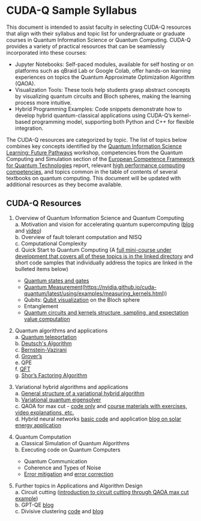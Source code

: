 # CUDA-Q Sample Syllabus

This document is intended to assist faculty in selecting CUDA-Q resources that align with their syllabus 
and topic list for undergraduate or graduate courses in Quantum Information Science or Quantum Computing. 
CUDA-Q provides a variety of practical resources that can be seamlessly incorporated into these courses:

* Jupyter Notebooks: Self-paced modules, available for self hosting or on platforms such as qBraid Lab or 
Google Colab, offer hands-on learning experiences on topics the Quantum Approximate Optimization Algorithm (QAOA).
* Visualization Tools: These tools help students grasp abstract concepts by visualizing quantum circuits and 
Bloch spheres, making the learning process more intuitive.
* Hybrid Programming Examples: Code snippets demonstrate how to develop hybrid quantum-classical applications 
using CUDA-Q’s kernel-based programming model, supporting both Python and C++ for flexible integration.

The CUDA-Q resources are categorized by topic. The list of topics below combines key concepts identified by 
the [Quantum Information Science Learning: Future Pathways](https://qis-learners.research.illinois.edu) workshop, 
competencies from the Quantum Computing and Simulation section of the [European Competence Framework for Quantum Technologies](https://qtedu.eu/european-competence-framework-quantum-technologies) 
report, 
relevant [high performance computing competencies](https://figshare.com/s/4d7e3f73d91ba97c03ed), and topics common in the table of contents of several textbooks on quantum computing. 
This document will be updated with additional resources as they become available.

## CUDA-Q Resources
1. Overview of Quantum Information Science and Quantum Computing<br>
  a. Motivation and vision for accelerating quantum supercomputing 
([blog](https://developer.nvidia.com/blog/an-introduction-to-quantum-accelerated-supercomputing/) and
[video](https://www.youtube.com/watch?v=gevJ5xU_WUA))<br>
  b. Overview of fault tolerant computation and NISQ<br>
  c. Computational Complexity<br>
  d. Quick Start to Quantum Computing (A [full mini-course under development 
  that covers all of 
these topics is in the linked directory](https://github.com/NVIDIA/cuda-q-academic/tree/main/quick-start-to-quantum)  and short code samples that individually address the topics are linked in the bulleted items below)<br>

    * [Quantum states and gates](https://nvidia.github.io/cuda-quantum/latest/using/examples/quantum_operations.html)
    * [Quantum Measurement](https://nvidia.github.io/cuda-quantum/latest/examples/python/measuring_kernels.html)(https://nvidia.github.io/cuda-quantum/latest/using/examples/measuring_kernels.html))
    * Qubits: [Qubit visualization](https://nvidia.github.io/cuda-quantum/latest/examples/python/visualization.html) on the Bloch sphere<br>
    * Entanglement
    * [Quantum circuits and kernels structure, sampling, and expectation value computation](https://nvidia.github.io/cuda-quantum/latest/using/basics/basics.html)


  
3. Quantum algorithms and applications<br>
  a. [Quantum teleportation](https://nvidia.github.io/cuda-quantum/latest/applications/python/quantum_teleportation.html)<br>
  b. [Deutsch's Algorithm](https://nvidia.github.io/cuda-quantum/latest/applications/python/deutschs_algorithm.html)<br>
  c. [Bernstein-Vazirani](https://nvidia.github.io/cuda-quantum/latest/applications/python/bernstein_vazirani.html)<br>
  d. [Grover’s](https://github.com/NVIDIA/cuda-q-academic/blob/main/qis-examples/grovers.ipynb)<br>
  e. QPE<br>
  f. [QFT](https://nvidia.github.io/cuda-quantum/latest/applications/python/quantum_fourier_transform.html)<br>
  g. [Shor’s Factoring Algorithm](https://nvidia.github.io/cuda-quantum/latest/applications/python/shors.html)<br>
4. Variational hybrid algorithms and applications<br>
  a. [General structure of a variational hybrid algorithm](https://nvidia.github.io/cuda-quantum/latest/applications/python/cost_minimization.html)<br>
  b. [Variational quantum eigensolver](https://nvidia.github.io/cuda-quantum/latest/applications/python/vqe.html)<br>
  c. QAOA for max cut - [code only](https://nvidia.github.io/cuda-quantum/latest/applications/python/qaoa.html) and [course materials with exercises, video
explanations, etc.](https://github.com/NVIDIA/cuda-q-academic/tree/main/qaoa-for-max-cut)<br>
  d. Hybrid neural networks [basic code](https://nvidia.github.io/cuda-quantum/latest/applications/python/hybrid_qnns.html)
and application [blog on solar energy application](https://developer.nvidia.com/blog/accelerating-quantum-algorithms-for-solar-energy-prediction-with-nvidia-cuda-q-and-nvidia-cudnn/?ncid=so-link-818523&linkId=100000301600419)<br>
6. Quantum Computation<br>
  a. Classical Simulation of Quantum Algorithms<br>
  b. Executing code on Quantum Computers<br>

    * Quantum Communication
    * Coherence and Types of Noise
    * [Error mitigation](https://nvidia.github.io/cuda-quantum/latest/applications/python/readout_error_mitigation.html) and [error correction](https://github.com/NVIDIA/cuda-q-academic/tree/main/qec101)
    
7. Further topics in Applications and Algorithm Design<br>
  a. Circuit cutting ([introduction to circuit cutting through QAOA max cut example](https://github.com/NVIDIA/cuda-q-academic/tree/main/qaoa-for-max-cut))<br>
  b. GPT-QE [blog](https://developer.nvidia.com/blog/advancing-quantum-algorithm-design-with-gpt/?ncid=so-link-401079&linkId=100000294214594)<br>
  c. Divisive clustering [code](https://nvidia.github.io/cuda-quantum/latest/applications/python/divisive_clustering_coresets.html) and [blog](https://developer.nvidia.com/blog/cuda-q-enabled-resource-reduction-for-quantum-clustering-algorithms/)<br>
